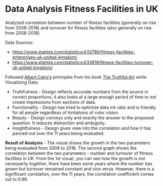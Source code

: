 # Data Analysis Fitness Facilities in UK

Analyzed correlation between number of fitness facilities (generally on rise from 2008-2018) and turnover for fitness facilities (also generally on rise from 2008-2018). 

Data Sources:
* https://www.statista.com/statistics/433786/fitness-facilities-enterprises-uk-united-kingdom/
* https://www.statista.com/statistics/433818/fitness-facilities-turnover-uk-united-kingdom/

Followed [Albert Cairo's](http://albertocairo.com/) principles from his book [The Truthful Art](http://www.thefunctionalart.com/p/the-truthful-art-book.html) while Visualizing Data:
* Truthfulness - Design reflects accurate numbers from the source in correct proportions, it also looks at a large enough period of time to not create impressions from sections of data.
* Functionality - Design has tried to optimize data ink ratio and is friendly for all people regardless of limitations of color vision.
* Beauty - Design conveys only and exactly the answer to the proposed question. It reduces distraction and ambiguity.
* Insightfulness - Design gives view into the correlation and how it has panned out over the 11 years being evaluated.

**Result of Analysis** - The visual shows the growth in the two parameters being evaluated from 2008 to 2018. The second graph shows the correlation between the two parameters - number and turnover of fitness facilities in UK. From the 1st visual, you can see how the growth is not necessarily together, there have been some years where the number has grown but turnover remained constant and vice versa. However, there is a significant correlation, over the 11 years, the correlation coefficient comes out to 0.89.
